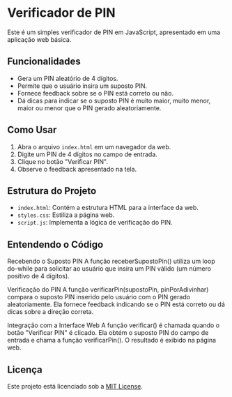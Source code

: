# Verificador de PIN

Este é um simples verificador de PIN em JavaScript, apresentado em uma aplicação web básica.

## Funcionalidades

- Gera um PIN aleatório de 4 dígitos.
- Permite que o usuário insira um suposto PIN.
- Fornece feedback sobre se o PIN está correto ou não.
- Dá dicas para indicar se o suposto PIN é muito maior, muito menor, maior ou menor que o PIN gerado aleatoriamente.

## Como Usar

1. Abra o arquivo `index.html` em um navegador da web.
2. Digite um PIN de 4 dígitos no campo de entrada.
3. Clique no botão "Verificar PIN".
4. Observe o feedback apresentado na tela.

## Estrutura do Projeto

- `index.html`: Contém a estrutura HTML para a interface da web.
- `styles.css`: Estiliza a página web.
- `script.js`: Implementa a lógica de verificação do PIN.

## Entendendo o Código

Recebendo o Suposto PIN
A função receberSupostoPin() utiliza um loop do-while para solicitar ao usuário que insira um PIN válido (um número positivo de 4 dígitos).


Verificação do PIN
A função verificarPin(supostoPin, pinPorAdivinhar) compara o suposto PIN inserido pelo usuário com o PIN gerado aleatoriamente. Ela fornece feedback indicando se o PIN está correto ou dá dicas sobre a direção correta.

Integração com a Interface Web
A função verificar() é chamada quando o botão "Verificar PIN" é clicado. Ela obtém o suposto PIN do campo de entrada e chama a função verificarPin(). O resultado é exibido na página web.
## Licença

Este projeto está licenciado sob a [MIT License](LICENSE).